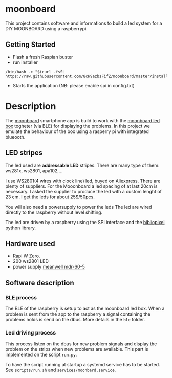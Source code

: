 # moonboard

This project contains software and informations to build a led system for a DIY MOONBOARD using a raspberrypi.

## Getting Started
* Flash a fresh Raspian buster 
* run installer
```
/bin/bash -c "$(curl -fsSL https://raw.githubusercontent.com/8cH9azbsFifZ/moonboard/master/install.sh)"
```

* Starts the application (NB: please enable spi in config.txt)


# Description

The [moonboard](https://www.moonboard.com/) smartphone app is build to work with the [moonboard led box](https://moonclimbing.com/moonboard-led-system.html) togheter (via BLE) for displaying the problems. In this project we emulate the behaviour of the box using a rasperry pi with integrated blueooth. 

## LED stripes

The led used are **addressable LED** stripes. There are many type of them: ws281x, ws2801, apa102,...  

I use WS2801(4 wires with clock line) led, buyed on Aliexpress. There are plenty of suppliers. For the Mooonboard a led spacing of at last 20cm is necessary. I asked the supplier to produce the led with a custom lenght of 23 cm. I get the leds for about 25$/50pcs.   

You  will also need a powersupply to power the leds 
The led are wired directly to the raspberry without level shifting.

The led are driven by a raspberry using the SPI interface and the [bibliopixel]() python library. 


## Hardware used

- Rapi W Zero. 
- 200 ws2801 LED 
- power supply [meanwell mdr-60-5](https://www.meanwell.com/webapp/product/search.aspx?prod=MDR-60)

## Software description

### BLE process

The BLE of the raspberry is setup to act as the moonboard led box. When a problem is sent from the app to the raspberry a signal containing the problems holds is send on the dbus.
More details in the `ble` folder.

### Led driving process

This process listen on the dbus for new problem signals and display the problem on the strips when new problems are available. This part is implemented on the script `run.py`.

To have the script running at startup a systemd service has to be started. See `scripts/run.sh` and `services/moonbard.service`.
